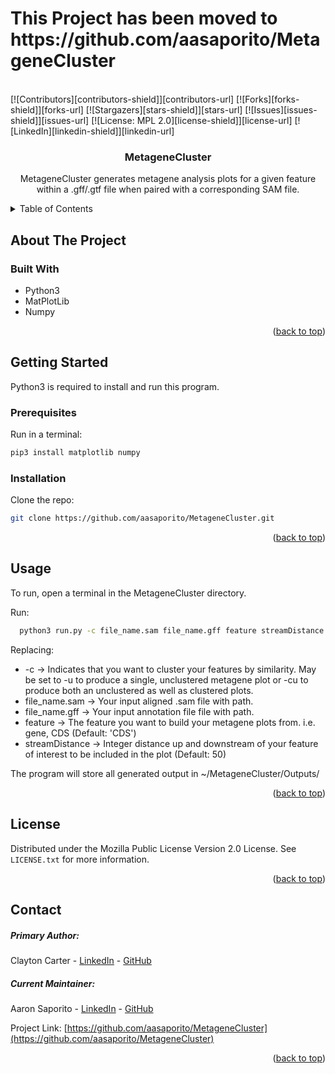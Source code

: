<h1> This Project has been moved to https://github.com/aasaporito/MetageneCluster  </h1> <br/>
<a name="readme-top"></a>
[![Contributors][contributors-shield]][contributors-url]
[![Forks][forks-shield]][forks-url]
[![Stargazers][stars-shield]][stars-url]
[![Issues][issues-shield]][issues-url]
[![License: MPL 2.0][license-shield]][license-url]
[![LinkedIn][linkedin-shield]][linkedin-url]


<h3 align="center">MetageneCluster</h3>

  <p align="center">
    MetageneCluster generates metagene analysis plots for a given feature within a .gff/.gtf file when paired with a corresponding SAM file.
    <br />
  </p>
</div>



<!-- TABLE OF CONTENTS -->
<details>
  <summary>Table of Contents</summary>
  <ol>
    <li>
      <a href="#about-the-project">About The Project</a>
      <ul>
        <li><a href="#built-with">Built With</a></li>
      </ul>
    </li>
    <li>
      <a href="#getting-started">Getting Started</a>
      <ul>
        <li><a href="#prerequisites">Prerequisites</a></li>
        <li><a href="#installation">Installation</a></li>
      </ul>
    </li>
    <li><a href="#usage">Usage</a></li>
    <li><a href="#license">License</a></li>
    <li><a href="#contact">Contact</a></li>
  </ol>
</details>



<!-- ABOUT THE PROJECT -->
## About The Project


### Built With

* Python3
* MatPlotLib
* Numpy

<p align="right">(<a href="#readme-top">back to top</a>)</p>



<!-- GETTING STARTED -->
## Getting Started

Python3 is required to install and run this program.

### Prerequisites

Run in a terminal:
  ```sh
  pip3 install matplotlib numpy
  ```

### Installation

Clone the repo:
  ```sh
  git clone https://github.com/aasaporito/MetageneCluster.git
  ```

<p align="right">(<a href="#readme-top">back to top</a>)</p>



<!-- USAGE EXAMPLES -->
## Usage

To run, open a terminal in the MetageneCluster directory.

Run:
  ```sh
    python3 run.py -c file_name.sam file_name.gff feature streamDistance
  ```

Replacing: 
  * -c -> Indicates that you want to cluster your features by similarity. May be set to -u to produce a single, unclustered metagene plot or -cu to produce both an unclustered as well as clustered plots.
  * file_name.sam -> Your input aligned .sam file with path.
  * file_name.gff -> Your input annotation file file with path.
  * feature -> The feature you want to build your metagene plots from.  i.e. gene, CDS (Default: 'CDS')
  * streamDistance -> Integer distance up and downstream of your feature of interest to be included in the plot (Default: 50)

The program will store all generated output in ~/MetageneCluster/Outputs/


<p align="right">(<a href="#readme-top">back to top</a>)</p>


<!-- LICENSE -->
## License

Distributed under the Mozilla Public License Version 2.0 License. See `LICENSE.txt` for more information.

<p align="right">(<a href="#readme-top">back to top</a>)</p>



<!-- CONTACT -->
## Contact
##### Primary Author: 
Clayton Carter - [LinkedIn](https://www.linkedin.com/in/clayton-carter-51b393210) - [GitHub](https://github.com/ccarter11)

##### Current Maintainer: 
Aaron Saporito - [LinkedIn](https://www.linkedin.com/in/aaron-saporito) - [GitHub](https://github.com/aasaporito)



Project Link: [https://github.com/aasaporito/MetageneCluster](https://github.com/aasaporito/MetageneCluster)

<p align="right">(<a href="#readme-top">back to top</a>)</p>



<!-- MARKDOWN LINKS & IMAGES -->
<!-- https://www.markdownguide.org/basic-syntax/#reference-style-links -->
[contributors-shield]: https://img.shields.io/github/contributors/aasaporito/MetageneCluster.svg?style=flat-square
[contributors-url]: https://github.com/aasaporito/MetageneCluster/graphs/contributors
[forks-shield]: https://img.shields.io/github/forks/aasaporito/MetageneCluster.svg?style=flat-square
[forks-url]: https://github.com/aasaporito/MetageneCluster/network/members
[stars-shield]: https://img.shields.io/github/stars/aasaporito/MetageneCluster.svg?style=flat-square
[stars-url]: https://github.com/aasaporito/MetageneCluster/stargazers
[issues-shield]: https://img.shields.io/github/issues/aasaporito/MetageneCluster.svg?style=flat-square
[issues-url]: https://github.com/aasaporito/MetageneCluster/issues
[license-shield]: https://img.shields.io/badge/License-MPL_2.0-brightgreen.svg?style=flat-square
[license-url]: https://github.com/aasaporito/MetageneCluster/blob/master/LICENSE.txt
[linkedin-shield]: https://img.shields.io/badge/-LinkedIn-black.svg?style=flat-square&logo=linkedin&color=blue
[linkedin-url]: https://linkedin.com/in/aaron-saporito

